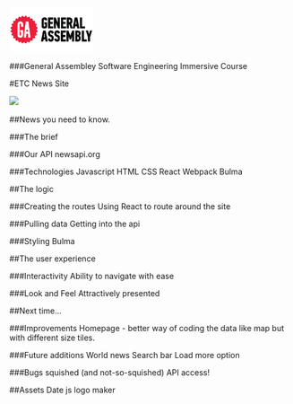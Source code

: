 <img src="https://github.com/ketka82uk/Tic-Tac-Dino/blob/master/unnamed.png?raw=true" alt="drawing" width="150"/>

###General Assembley Software Engineering Immersive Course

#ETC News Site

<img src="https://i.imgur.com/KZ7UGjw.png"/>

##News you need to know.



###The brief

###Our API
newsapi.org


###Technologies
Javascript
HTML
CSS
React
Webpack
Bulma

##The logic

###Creating the routes
Using React to route around the site


###Pulling data
Getting into the api


###Styling
Bulma


##The user experience

###Interactivity
Ability to navigate with ease

###Look and Feel
Attractively presented

##Next time...

###Improvements
Homepage - better way of coding the data like map but with different size tiles.


###Future additions
World news
Search bar
Load more option

###Bugs squished (and not-so-squished)
API access!

##Assets
Date js
logo maker


